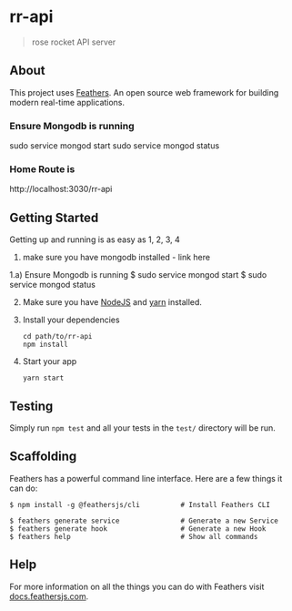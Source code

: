 # rr-api

> rose rocket API server

## About

This project uses [Feathers](http://feathersjs.com). An open source web framework for building modern real-time applications.

### Ensure Mongodb is running
sudo service mongod start
sudo service mongod status


### Home Route is 
http://localhost:3030/rr-api

## Getting Started

Getting up and running is as easy as 1, 2, 3, 4

1. make sure you have mongodb installed - link here

1.a) Ensure Mongodb is running
     $ sudo service mongod start
     $ sudo service mongod status

2. Make sure you have [NodeJS](https://nodejs.org/) and [yarn](https://classic.yarnpkg.com/en/docs/install/#debian-stable) installed.


3. Install your dependencies

    ```
    cd path/to/rr-api
    npm install
    ```

4. Start your app

    ```
    yarn start
    ```

## Testing

Simply run `npm test` and all your tests in the `test/` directory will be run.

## Scaffolding

Feathers has a powerful command line interface. Here are a few things it can do:

```
$ npm install -g @feathersjs/cli          # Install Feathers CLI

$ feathers generate service               # Generate a new Service
$ feathers generate hook                  # Generate a new Hook
$ feathers help                           # Show all commands
```

## Help

For more information on all the things you can do with Feathers visit [docs.feathersjs.com](http://docs.feathersjs.com).
